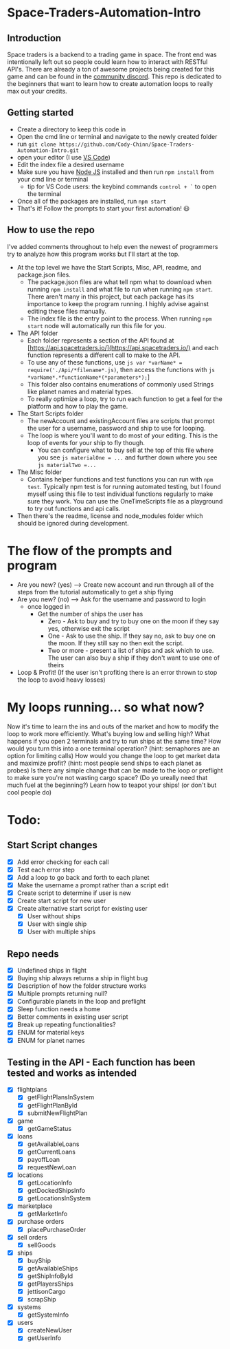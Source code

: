 # Space-Traders-Automation-Intro

## Introduction
Space traders is a backend to a trading game in space. The front end was intentionally left out so people could learn how to interact with RESTful API's. There are already a ton of awesome projects being created for this game and can be found in the [community discord](https://discord.gg/tQcRvx6a). This repo is dedicated to the beginners that want to learn how to create automation loops to really max out your credits.

## Getting started
 - Create a directory to keep this code in
 - Open the cmd line or terminal and navigate to the newly created folder
 - run ```git clone https://github.com/Cody-Chinn/Space-Traders-Automation-Intro.git```
 - open your editor (I use [VS Code](https://code.visualstudio.com/download))
 - Edit the index file a desired username
 - Make sure you have [Node JS](https://nodejs.org/en/download/) installed and then run ```npm install``` from your cmd line or terminal
    - tip for VS Code users: the keybind commands ``` control + ` ``` to open the terminal
 - Once all of the packages are installed, run ```npm start```
 - That's it! Follow the prompts to start your first automation! 😃

## How to use the repo
I've added comments throughout to help even the newest of programmers try to analyze how this program works but I'll start at the top.
- At the top level we have the Start Scripts, Misc, API, readme, and package.json files. 
    - The package.json files are what tell npm what to download when running ```npm install``` and what file to run when running ```npm start```. There aren't many in this project, but each package has its importance to keep the program running. I highly advise against editing these files manually.
    - The index file is the entry point to the process. When running ```npm start``` node will automatically run this file for you.
- The API folder
    - Each folder represents a section of the API found at [https://api.spacetraders.io/](https://api.spacetraders.io/) and each function represents a different call to make to the API.
    - To use any of these functions, use ```js var *varName* = require('./Api/*filename*.js)```, then access the functions with ```js *varName*.*functionName*(*parameters*);```]
    - This folder also contains enumerations of commonly used Strings like planet names and material types.
    - To really optimize a loop, try to run each function to get a feel for the platform and how to play the game.
- The Start Scripts folder
    - The newAccount and existingAccount files are scripts that prompt the user for a username, password and ship to use for looping.
    - The loop is where you'll want to do most of your editing. This is the loop of events for your ship to fly though.
        - You can configure what to buy sell at the top of this file where you see ```js materialOne = ...``` and further down where you see ```js materialTwo =...```
- The Misc folder
    - Contains helper functions and test functions you can run with ```npm test```. Typically npm test is for running automated testing, but I found myself using this file to test individual functions regularly to make sure they work. You can use the OneTimeScripts file as a playground to try out functions and api calls.
- Then there's the readme, license and node_modules folder which should be ignored during development.

# The flow of the prompts and program
- Are you new? (yes) --> Create new account and run through all of the steps from the tutorial automatically to get a ship flying
- Are you new? (no) --> Ask for the username and password to login
    - once logged in
        - Get the number of ships the user has
            - Zero - Ask to buy and try to buy one on the moon if they say yes, otherwise exit the script
            - One - Ask to use the ship. If they say no, ask to buy one on the moon. If they still say no then exit the script.
            - Two or more - present a list of ships and ask which to use. The user can also buy a ship if they don't want to use one of theirs
- Loop & Profit! (If the user isn't profiting there is an error thrown to stop the loop to avoid heavy losses)

# My loops running... so what now?
Now it's time to learn the ins and outs of the market and how to modify the loop to work more efficiently. 
What's buying low and selling high? 
What happens if you open 2 terminals and try to run ships at the same time? How would you turn this into a one terminal operation? (hint: semaphores are an option for limiting calls)
How would you change the loop to get market data and maximize profit? (hint: most people send ships to each planet as probes)
Is there any simple change that can be made to the loop or preflight to make sure you're not wasting cargo space? (Do yo ureally need that much fuel at the beginning?)
Learn how to teapot your ships! (or don't but cool people do)

# Todo:
## Start Script changes
- [x] Add error checking for each call
- [x] Test each error step
- [x] Add a loop to go back and forth to each planet
- [x] Make the username a prompt rather than a script edit
- [x] Create script to determine if user is new
- [x] Create start script for new user
- [x] Create alternative start script for existing user
    - [x] User without ships
    - [x] User with single ship
    - [x] User with multiple ships

## Repo needs
- [x] Undefined ships in flight
- [x] Buying ship always returns a ship in flight bug
- [x] Description of how the folder structure works
- [x] Multiple prompts returning null?
- [x] Configurable planets in the loop and preflight
- [x] Sleep function needs a home
- [x] Better comments in existing user script
- [x] Break up repeating functionalities?
- [x] ENUM for material keys
- [x] ENUM for planet names

## Testing in the API - Each function has been tested and works as intended
- [x] flightplans
    - [x] getFlightPlansInSystem
    - [x] getFlightPlanById
    - [x] submitNewFlightPlan
- [x] game
    - [x] getGameStatus
- [x] loans
    - [x] getAvailableLoans
    - [x] getCurrentLoans
    - [x] payoffLoan
    - [x] requestNewLoan
- [x] locations
    - [x] getLocationInfo
    - [x] getDockedShipsInfo
    - [x] getLocationsInSystem
- [x] marketplace
    - [x] getMarketInfo
- [x] purchase orders
    - [x] placePurchaseOrder
- [x] sell orders
    - [x] sellGoods
- [x] ships
    - [x] buyShip
    - [x] getAvailableShips
    - [x] getShipInfoById
    - [x] getPlayersShips
    - [x] jettisonCargo
    - [x] scrapShip
- [x] systems
    - [x] getSystemInfo
- [x] users
    - [x] createNewUser
    - [x] getUserInfo

